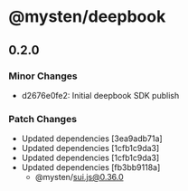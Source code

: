 # @mysten/deepbook

## 0.2.0

### Minor Changes

-   d2676e0fe2: Initial deepbook SDK publish

### Patch Changes

-   Updated dependencies [3ea9adb71a]
-   Updated dependencies [1cfb1c9da3]
-   Updated dependencies [1cfb1c9da3]
-   Updated dependencies [fb3bb9118a]
    -   @mysten/sui.js@0.36.0
